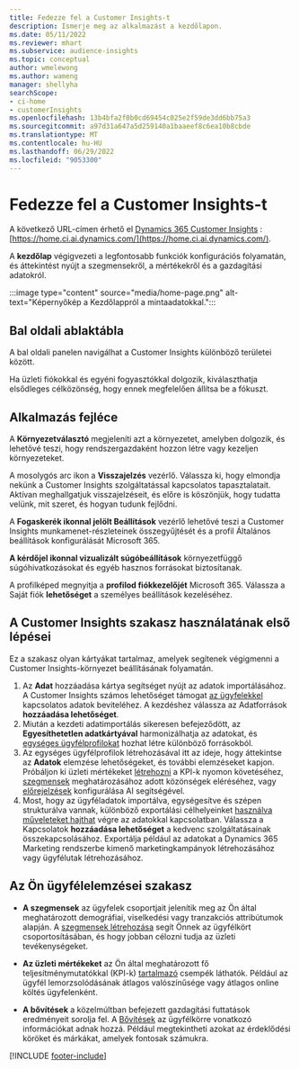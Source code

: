 ```yaml
---
title: Fedezze fel a Customer Insights-t
description: Ismerje meg az alkalmazást a kezdőlapon.
ms.date: 05/11/2022
ms.reviewer: mhart
ms.subservice: audience-insights
ms.topic: conceptual
author: wmelewong
ms.author: wameng
manager: shellyha
searchScope:
- ci-home
- customerInsights
ms.openlocfilehash: 13b4bfa2f0b0cd69454c025e2f59de3dd6bb75a3
ms.sourcegitcommit: a97d31a647a5d259140a1baaeef8c6ea10b8cbde
ms.translationtype: MT
ms.contentlocale: hu-HU
ms.lasthandoff: 06/29/2022
ms.locfileid: "9053300"
---
```

# <a name="explore-customer-insights"></a>Fedezze fel a Customer Insights-t

A következő URL-címen érhető el [Dynamics 365 Customer Insights](https://home.ci.ai.dynamics.com/) :[https://home.ci.ai.dynamics.com/](https://home.ci.ai.dynamics.com/).

A **kezdőlap** végigvezeti a legfontosabb funkciók konfigurációs folyamatán, és áttekintést nyújt a szegmensekről, a mértékekről és a gazdagítási adatokról.

:::image type="content" source="media/home-page.png" alt-text="Képernyőkép a Kezdőlappról a mintaadatokkal.":::

## <a name="left-side-pane"></a>Bal oldali ablaktábla

A bal oldali panelen navigálhat a Customer Insights különböző területei között.

Ha üzleti fiókokkal és egyéni fogyasztókkal dolgozik, kiválaszthatja elsődleges célközönség, hogy ennek megfelelően állítsa be a fókuszt.

## <a name="application-header"></a>Alkalmazás fejléce

A **Környezetválasztó** megjeleníti azt a környezetet, amelyben dolgozik, és lehetővé teszi, hogy rendszergazdaként hozzon létre vagy kezeljen környezeteket.

A mosolygós arc ikon a **Visszajelzés** vezérlő. Válassza ki, hogy elmondja nekünk a Customer Insights szolgáltatással kapcsolatos tapasztalatait. Aktívan meghallgatjuk visszajelzéseit, és előre is köszönjük, hogy tudatta velünk, mit szeret, és hogyan tudunk fejlődni.

A **Fogaskerék ikonnal jelölt Beállítások** vezérlő lehetővé teszi a Customer Insights munkamenet-részleteinek összegyűjtését és a profil Általános beállítások konfigurálását Microsoft 365.

**A kérdőjel ikonnal vizualizált súgóbeállítások** környezetfüggő súgóhivatkozásokat és egyéb hasznos forrásokat biztosítanak.

A profilképed megnyitja a **profilod fiókkezelőjét** Microsoft 365. Válassza a Saját fiók **lehetőséget** a személyes beállítások kezeléséhez.

## <a name="getting-started-with-customer-insights-section"></a>A Customer Insights szakasz használatának első lépései

Ez a szakasz olyan kártyákat tartalmaz, amelyek segítenek végigmenni a Customer Insights-környezet beállításának folyamatán.

1. Az **Adat** hozzáadása kártya segítséget nyújt az adatok importálásához. A Customer Insights számos lehetőséget támogat [az ügyfelekkel](data-sources.md) kapcsolatos adatok beviteléhez. A kezdéshez válassza az Adatforrások **hozzáadása lehetőséget**.
1. Miután a kezdeti adatimportálás sikeresen befejeződött, az **Egyesíthetetlen adatkártyával** harmonizálhatja az adatokat, és [egységes ügyfélprofilokat](data-unification.md) hozhat létre különböző forrásokból. 
1. Az egységes ügyfélprofilok létrehozásával itt az ideje, hogy áttekintse az **Adatok** elemzése lehetőségeket, és további elemzéseket kapjon. Próbáljon ki üzleti mértékeket [létrehozni](measures.md) a KPI-k nyomon követéséhez, [szegmensek](segments.md) meghatározásához adott közönségek eléréséhez, vagy [előrejelzések](predictions-overview.md) konfigurálása AI segítségével.
1. Most, hogy az ügyféladatok importálva, egységesítve és szépen strukturálva vannak, különböző exportálási célhelyeinket [használva műveleteket hajthat](export-destinations.md) végre az adatokkal kapcsolatban. Válassza a Kapcsolatok **hozzáadása lehetőséget** a kedvenc szolgáltatásainak összekapcsolásához. Exportálja például az adatokat a Dynamics 365 Marketing rendszerbe kimenő marketingkampányok létrehozásához vagy ügyfélutak létrehozásához. 

## <a name="your-customer-insights-section"></a>Az Ön ügyfélelemzései szakasz

- **A szegmensek** az ügyfelek csoportjait jelenítik meg az Ön által meghatározott demográfiai, viselkedési vagy tranzakciós attribútumok alapján. A [szegmensek létrehozása](segments.md) segít Önnek az ügyfélkört csoportosításában, és hogy jobban célozni tudja az üzleti tevékenységeket.

- **Az üzleti mértékeket** az Ön által meghatározott fő teljesítménymutatókkal (KPI-k) [tartalmazó](measures.md) csempék láthatók. Például az ügyfél lemorzsolódásának átlagos valószínűsége vagy átlagos online költés ügyfelenként.

- **A bővítések** a közelmúltban befejezett gazdagítási futtatások eredményeit sorolja fel. A [Bővítések](enrichment-hub.md) az ügyfélkörre vonatkozó információkat adnak hozzá. Például megtekintheti azokat az érdeklődési köröket és márkákat, amelyek fontosak számukra.


[!INCLUDE [footer-include](includes/footer-banner.md)]
